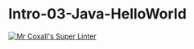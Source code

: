 # Intro-03-Java-HelloWorld
[![Mr Coxall's Super Linter](https://github.com/ICS4U-Programming-AdrijanV/Intro-03-Java-HelloWorld/workflows/Mr%20Coxall's%20Super%20Linter/badge.svg)](https://github.com/ICS4U-Programming-AdrijanV/Intro-03-Java-HelloWorld/actions/)
